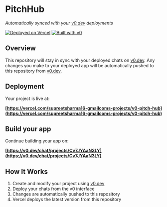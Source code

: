 # PitchHub

*Automatically synced with your [v0.dev](https://v0.dev) deployments*

[![Deployed on Vercel](https://img.shields.io/badge/Deployed%20on-Vercel-black?style=for-the-badge&logo=vercel)](https://vercel.com/supreetsharma16-gmailcoms-projects/v0-pitch-hub)
[![Built with v0](https://img.shields.io/badge/Built%20with-v0.dev-black?style=for-the-badge)](https://v0.dev/chat/projects/Cv7JYAaN3LY)

## Overview

This repository will stay in sync with your deployed chats on [v0.dev](https://v0.dev).
Any changes you make to your deployed app will be automatically pushed to this repository from [v0.dev](https://v0.dev).

## Deployment

Your project is live at:

**[https://vercel.com/supreetsharma16-gmailcoms-projects/v0-pitch-hub](https://vercel.com/supreetsharma16-gmailcoms-projects/v0-pitch-hub)**

## Build your app

Continue building your app on:

**[https://v0.dev/chat/projects/Cv7JYAaN3LY](https://v0.dev/chat/projects/Cv7JYAaN3LY)**

## How It Works

1. Create and modify your project using [v0.dev](https://v0.dev)
2. Deploy your chats from the v0 interface
3. Changes are automatically pushed to this repository
4. Vercel deploys the latest version from this repository